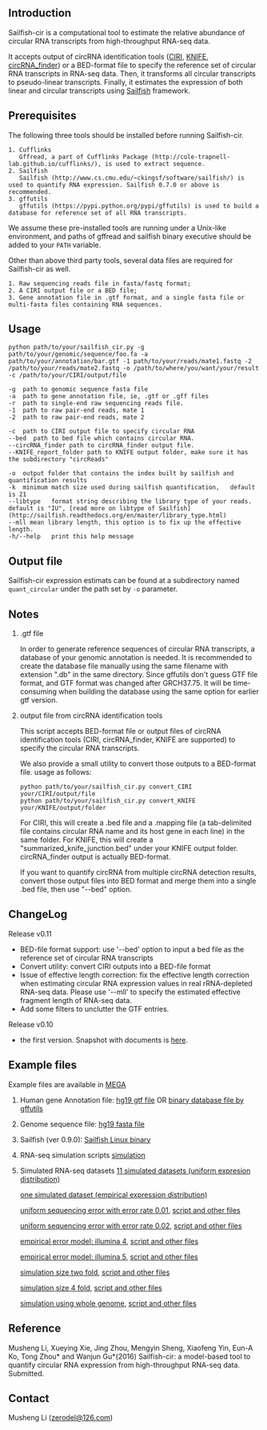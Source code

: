 ## Introduction ##

Sailfish-cir is a computational tool to estimate the relative abundance of circular RNA transcripts from high-throughput RNA-seq data.

It accepts  output of circRNA identification tools ([CIRI](https://sourceforge.net/projects/ciri/), [KNIFE](https://github.com/lindaszabo/KNIFE), [circRNA_finder](https://github.com/orzechoj/circRNA_finder)) or a BED-format file to specify the reference set of circular RNA transcripts in RNA-seq data. Then, it transforms all circular transcripts to pseudo-linear transcripts. Finally, it estimates the expression of both linear and circular transcripts using [Sailfish](http://www.cs.cmu.edu/~ckingsf/software/sailfish/) framework. 


## Prerequisites ##

The following three tools should be installed before running Sailfish-cir.
	
    1. Cufflinks 
	   Gffread, a part of Cufflinks Package (http://cole-trapnell-lab.github.io/cufflinks/), is used to extract sequence.
    2. Sailfish 
	   Sailfish (http://www.cs.cmu.edu/~ckingsf/software/sailfish/) is used to quantify RNA expression. Sailfish 0.7.0 or above is recommended.
    3. gffutils 
	   gffutils (https://pypi.python.org/pypi/gffutils) is used to build a database for reference set of all RNA transcripts.
	
We assume these pre-installed tools are running under a Unix-like environment, and paths of gffread and sailfish binary executive should be added to your ``PATH`` variable.

Other than above third party tools, several data files are required for Sailfish-cir as well.
	
	1. Raw sequencing reads file in fasta/fastq format;
	2. A CIRI output file or a BED file;
	3. Gene annotation file in .gtf format, and a single fasta file or multi-fasta files containing RNA sequences. 


## Usage ##

```
python path/to/your/sailfish_cir.py -g path/to/your/genomic/sequence/foo.fa -a path/to/your/annotation/bar.gtf -1 path/to/your/reads/mate1.fastq -2 /path/to/your/reads/mate2.fastq -o /path/to/where/you/want/your/result -c /path/to/your/CIRI/output/file
```
    

    -g  path to genomic sequence fasta file
    -a  path to gene annotation file, ie, .gtf or .gff files
    -r  path to single-end raw sequencing reads file.
    -1  path to raw pair-end reads, mate 1
    -2  path to raw pair-end reads, mate 2
    
    -c  path to CIRI output file to specify circular RNA
    --bed  path to bed file which contains circular RNA.
    --circRNA_finder path to circRNA_finder output file.
    --KNIFE_report_folder path to KNIFE output folder, make sure it has the subdirectory "circReads"
    
    -o  output folder that contains the index built by sailfish and quantification results
    -k  minimum match size used during sailfish quantification,   default is 21
	--libtype   format string describing the library type of your reads. default is "IU", [read more on libtype of Sailfish](http://sailfish.readthedocs.org/en/master/library_type.html)
    --mll mean library length, this option is to fix up the effective length.
    -h/--help	print this help message

    

    
## Output file  ##

Sailfish-cir expression estimats can be found at a subdirectory named ``quant_circular`` under the path set by ``-o`` parameter.
	

## Notes ##

1. .gtf file 

    In order to generate reference sequences of circular RNA transcripts, a database of your genomic annotation is needed. It is recommended to create the database file manually using the same filename with extension ".db" in the same directory. Since gffutils don't guess GTF file format, and GTF format was changed after GRCH37.75. It will be time-consuming when building the database using the same option for earlier gtf version. 

2. output file from circRNA identification tools

    This script accepts BED-format file or output files of circRNA identification tools (CIRI, circRNA_finder, KNIFE are supported) to specify the circular RNA transcripts. 
    
    We also provide a small utility to convert those outputs to a BED-format file.
usage as follows:
    ```
    python path/to/your/sailfish_cir.py convert_CIRI your/CIRI/output/file
    python path/to/your/sailfish_cir.py convert_KNIFE your/KNIFE/output/folder
    ```
   
    For CIRI, this will create a .bed file and a .mapping file (a tab-delimited file contains circular RNA name and its host gene in each line) in the same folder. 
    For KNIFE, this will create a "summarized_knife_junction.bed" under your KNIFE output folder.
    circRNA_finder output is actually BED-format.
    
    If you want to quantify circRNA from multiple circRNA detection results, convert those output files into BED format and merge them into a single .bed file, then use "--bed" option. 

## ChangeLog ##

Release v0.11

* BED-file format support: use '--bed' option to input a bed file as the reference set of circular RNA transcripts
* Convert utility: convert CIRI outputs into a BED-file format
* Issue of effective length correction: fix the effective length correction when estimating circular RNA expression values in real rRNA-depleted RNA-seq data. Please use '--mll' to specify the estimated effective fragment length of RNA-seq data. 
* Add some filters to unclutter the GTF entries. 

Release v0.10 

* the first version. Snapshot with documents is [here](https://github.com/zerodel/sailfish-cir/releases/tag/v0.10).


## Example files ##

Example files are available in [MEGA](https://mega.nz)
    
1. Human gene Annotation file:   [hg19 gtf file](https://mega.nz/#!coZEBY5D!-w5VbydDbNFW4peA2yK3gYjX0kb7mUBdMlBII6HOtpg)
    OR [binary database file by gffutils](https://mega.nz/#!Z1QFHBYb!2lYvqCDzNXh6X1othSvPwA0NQb1RlhtMoHAqveOxmSM)
2. Genome sequence file: [hg19 fasta file](https://mega.nz/#!40JiUDJK!9oC5PSleQSZjgIlFWUaRODYKh5nYxIW_Lfexwlk9QJc)
3. Sailfish (ver 0.9.0): [Sailfish Linux binary](https://mega.nz/#!hopk3IzA!7b39ya6xy9YlCYmnSDO9I6xXSEw8-PTlTiXxs7CE3UU)
4. RNA-seq simulation scripts [simulation](https://mega.nz/#!NxwniILD!Ysmy4ybcZaQUfx9pe2h6Rsysn5vZDodiVynkONJSgEs) 
5. Simulated RNA-seq datasets 
    [11 simulated datasets (uniform expresion distribution)](https://mega.nz/#!FwhEgSoa!lE-vZ5Hv9Ib3UAEiNhoyUWvZfdgu5Md_OPMoYFDath8)
    
    [one simulated dataset (empirical expression distribution)](https://mega.nz/#!AohTlQZT!69BBJSfze0cmDioRd9gBn0kdG125eivRyZBWMiw1buQ)
     
    [uniform sequencing error with error rate 0.01](https://mega.nz/#!oh4VlTaJ!6Dt3_vENKRbWH2Jc2uIwe3ne0bYDVtrVp3DFThlU44g), [script and other files](
    https://mega.nz/#!VhJizLbC!VwEuYSiYhyrXLTT35dWbwgC2R66PjxKPZpjurlb8nwo
    )
    
    [uniform sequencing error with error rate 0.02](https://mega.nz/#!cwREQRLb!x5dm81OHhkx5CCVyiMeZcXtYE54dyNZHA1D5FU0sVWg), [script and other files](
    https://mega.nz/#!YtAjTYjL!m-NYPeXT0hTq4s3JHPrhIZDPKNv9g4VNuvXuO1P2I4Q
    )
    
    [empirical error model: illumina 4](https://mega.nz/#!RggSSDJZ!jtVKO78aLLKzNne-5FRhTj7fX_sToVflWIgYtaXKlz4), [script and other files](
    https://mega.nz/#!4tByhYqA!e2K_LCjEVWHLSrKy0vWBk8xmV3l9rnvygsqN7NhkONo
    )
    
    [empirical error model: illumina 5](https://mega.nz/#!pphAECAY!yHMgVI9h3B5pcYd1Aaj3AQLgkFjeWjHdQX6CbA-cdmo), [script and other files](
    https://mega.nz/#!oxRCGD4S!QgVdxQ-qJsDm2GLloggxvfEnN5FZsCJ7cYEewiGMV_M
    )
    
    [simulation size two fold](https://mega.nz/#!gkZgHLza!wXOL58ioIODUhHq-sq-5-RXyY-YXzWOsGE61HHP9K4Y), [script and other files](
    https://mega.nz/#!t8oEib5C!3X15kL_QwGiUDKXkWN8TE9bnenhy9oaORXza_M__GkE
    )
    
    [simulation size 4 fold](https://mega.nz/#!ApIB1DZJ!lMsh7SL6MLKyWph0cAGzhkazwBtNLMQTt2QQwkoNUls), [script and other files](
    https://mega.nz/#!w04xhC6D!u99vNrS-yo11-wLoxelPHn5FHpPVj0u0Lu6Ep3gyRSI
    )
    
    [simulation using whole genome](https://mega.nz/#!d4RCTTII!hhGW_2dky-7sZW4Z8t5330oiKNVeV6D7M8BFEUDaZe8), [script and other files](
    https://mega.nz/#!ZowwXbDS!GFahcBsSyAb8Sd5COlN494i3hUAj2-Ilf25UB14TtDY
    )


## Reference ##
Musheng Li, Xueying Xie, Jing Zhou, Mengyin Sheng, Xiaofeng Yin, Eun-A Ko, Tong Zhou* and Wanjun Gu*(2016) Sailfish-cir: a model-based tool to quantify circular RNA expression from high-throughput RNA-seq data. Submitted.


## Contact ##
Musheng Li (zerodel@126.com)
 
 
 

 
